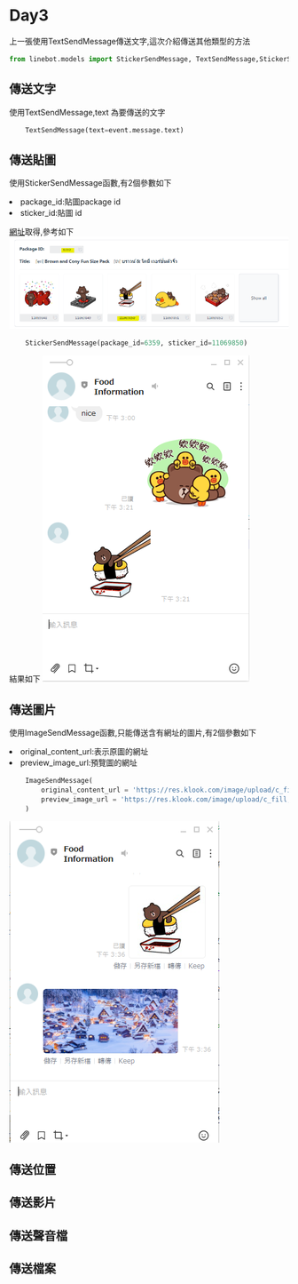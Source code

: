 # Day3 

上一張使用TextSendMessage傳送文字,這次介紹傳送其他類型的方法

```python
from linebot.models import StickerSendMessage, TextSendMessage,StickerSendMessage,ImageSendMessage
```

## 傳送文字
使用TextSendMessage,text 為要傳送的文字

```python                    
    TextSendMessage(text=event.message.text) 
```

## 傳送貼圖

使用StickerSendMessage函數,有2個參數如下

<li>package_id:貼圖package id</li>
<li>sticker_id:貼圖 id</li>

<a href = "https://developers.line.biz/en/docs/messaging-api/sticker-list/#sticker-definitions">網址</a>取得,參考如下
<img src="1.PNG" alt="Smiley face">

```python
    StickerSendMessage(package_id=6359, sticker_id=11069850)
```

結果如下
<img src="2.PNG" alt="Smiley face">

## 傳送圖片
使用ImageSendMessage函數,只能傳送含有網址的圖片,有2個參數如下

<li>original_content_url:表示原圖的網址</li>
<li>preview_image_url:預覽圖的網址</li>


```python
    ImageSendMessage(
        original_content_url = 'https://res.klook.com/image/upload/c_fill,w_960,h_460,f_auto/w_80,x_15,y_15,g_south_west,l_klook_water/activities/cmyvmrvbcil7awimgwt0.webp',
        preview_image_url = 'https://res.klook.com/image/upload/c_fill,w_960,h_460,f_auto/w_80,x_15,y_15,g_south_west,l_klook_water/activities/cmyvmrvbcil7awimgwt0.webp'
    )
```
<img src="3.PNG" alt="Smiley face">


## 傳送位置


## 傳送影片


## 傳送聲音檔


## 傳送檔案



